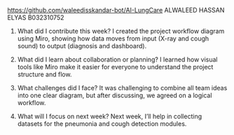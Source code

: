 https://github.com/waleedisskandar-bot/AI-LungCare
ALWALEED HASSAN ELYAS   B032310752

1. What did I contribute this week?
I created the project workflow diagram using Miro, showing how data moves from input (X-ray and cough sound) to output (diagnosis and dashboard).

2. What did I learn about collaboration or planning?
I learned how visual tools like Miro make it easier for everyone to understand the project structure and flow.

3. What challenges did I face?
It was challenging to combine all team ideas into one clear diagram, but after discussing, we agreed on a logical workflow.

4. What will I focus on next week?
Next week, I’ll help in collecting datasets for the pneumonia and cough detection modules.
